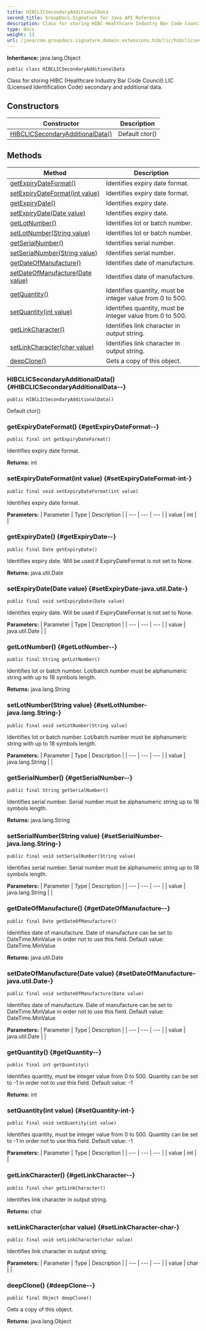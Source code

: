 ```yaml
---
title: HIBCLICSecondaryAdditionalData
second_title: GroupDocs.Signature for Java API Reference
description: Class for storing HIBC Healthcare Industry Bar Code Council LIC Licensed Identification Code secondary and additional data.
type: docs
weight: 13
url: /java/com.groupdocs.signature.domain.extensions.hibclic/hibclicsecondaryadditionaldata/
---
```

**Inheritance:**
java.lang.Object
```
public class HIBCLICSecondaryAdditionalData
```

Class for storing HIBC (Healthcare Industry Bar Code Council) LIC (Licensed Identification Code) secondary and additional data.
## Constructors

| Constructor | Description |
| --- | --- |
| [HIBCLICSecondaryAdditionalData()](#HIBCLICSecondaryAdditionalData--) | Default ctor() |
## Methods

| Method | Description |
| --- | --- |
| [getExpiryDateFormat()](#getExpiryDateFormat--) | Identifies expiry date format. |
| [setExpiryDateFormat(int value)](#setExpiryDateFormat-int-) | Identifies expiry date format. |
| [getExpiryDate()](#getExpiryDate--) | Identifies expiry date. |
| [setExpiryDate(Date value)](#setExpiryDate-java.util.Date-) | Identifies expiry date. |
| [getLotNumber()](#getLotNumber--) | Identifies lot or batch number. |
| [setLotNumber(String value)](#setLotNumber-java.lang.String-) | Identifies lot or batch number. |
| [getSerialNumber()](#getSerialNumber--) | Identifies serial number. |
| [setSerialNumber(String value)](#setSerialNumber-java.lang.String-) | Identifies serial number. |
| [getDateOfManufacture()](#getDateOfManufacture--) | Identifies date of manufacture. |
| [setDateOfManufacture(Date value)](#setDateOfManufacture-java.util.Date-) | Identifies date of manufacture. |
| [getQuantity()](#getQuantity--) | Identifies quantity, must be integer value from 0 to 500. |
| [setQuantity(int value)](#setQuantity-int-) | Identifies quantity, must be integer value from 0 to 500. |
| [getLinkCharacter()](#getLinkCharacter--) | Identifies link character in output string. |
| [setLinkCharacter(char value)](#setLinkCharacter-char-) | Identifies link character in output string. |
| [deepClone()](#deepClone--) | Gets a copy of this object. |
### HIBCLICSecondaryAdditionalData() {#HIBCLICSecondaryAdditionalData--}
```
public HIBCLICSecondaryAdditionalData()
```


Default ctor()

### getExpiryDateFormat() {#getExpiryDateFormat--}
```
public final int getExpiryDateFormat()
```


Identifies expiry date format.

**Returns:**
int
### setExpiryDateFormat(int value) {#setExpiryDateFormat-int-}
```
public final void setExpiryDateFormat(int value)
```


Identifies expiry date format.

**Parameters:**
| Parameter | Type | Description |
| --- | --- | --- |
| value | int |  |

### getExpiryDate() {#getExpiryDate--}
```
public final Date getExpiryDate()
```


Identifies expiry date. Will be used if ExpiryDateFormat is not set to None.

**Returns:**
java.util.Date
### setExpiryDate(Date value) {#setExpiryDate-java.util.Date-}
```
public final void setExpiryDate(Date value)
```


Identifies expiry date. Will be used if ExpiryDateFormat is not set to None.

**Parameters:**
| Parameter | Type | Description |
| --- | --- | --- |
| value | java.util.Date |  |

### getLotNumber() {#getLotNumber--}
```
public final String getLotNumber()
```


Identifies lot or batch number. Lot/batch number must be alphanumeric string with up to 18 symbols length.

**Returns:**
java.lang.String
### setLotNumber(String value) {#setLotNumber-java.lang.String-}
```
public final void setLotNumber(String value)
```


Identifies lot or batch number. Lot/batch number must be alphanumeric string with up to 18 symbols length.

**Parameters:**
| Parameter | Type | Description |
| --- | --- | --- |
| value | java.lang.String |  |

### getSerialNumber() {#getSerialNumber--}
```
public final String getSerialNumber()
```


Identifies serial number. Serial number must be alphanumeric string up to 18 symbols length.

**Returns:**
java.lang.String
### setSerialNumber(String value) {#setSerialNumber-java.lang.String-}
```
public final void setSerialNumber(String value)
```


Identifies serial number. Serial number must be alphanumeric string up to 18 symbols length.

**Parameters:**
| Parameter | Type | Description |
| --- | --- | --- |
| value | java.lang.String |  |

### getDateOfManufacture() {#getDateOfManufacture--}
```
public final Date getDateOfManufacture()
```


Identifies date of manufacture. Date of manufacture can be set to DateTime.MinValue in order not to use this field. Default value: DateTime.MinValue

**Returns:**
java.util.Date
### setDateOfManufacture(Date value) {#setDateOfManufacture-java.util.Date-}
```
public final void setDateOfManufacture(Date value)
```


Identifies date of manufacture. Date of manufacture can be set to DateTime.MinValue in order not to use this field. Default value: DateTime.MinValue

**Parameters:**
| Parameter | Type | Description |
| --- | --- | --- |
| value | java.util.Date |  |

### getQuantity() {#getQuantity--}
```
public final int getQuantity()
```


Identifies quantity, must be integer value from 0 to 500. Quantity can be set to -1 in order not to use this field. Default value: -1

**Returns:**
int
### setQuantity(int value) {#setQuantity-int-}
```
public final void setQuantity(int value)
```


Identifies quantity, must be integer value from 0 to 500. Quantity can be set to -1 in order not to use this field. Default value: -1

**Parameters:**
| Parameter | Type | Description |
| --- | --- | --- |
| value | int |  |

### getLinkCharacter() {#getLinkCharacter--}
```
public final char getLinkCharacter()
```


Identifies link character in output string.

**Returns:**
char
### setLinkCharacter(char value) {#setLinkCharacter-char-}
```
public final void setLinkCharacter(char value)
```


Identifies link character in output string.

**Parameters:**
| Parameter | Type | Description |
| --- | --- | --- |
| value | char |  |

### deepClone() {#deepClone--}
```
public final Object deepClone()
```


Gets a copy of this object.

**Returns:**
java.lang.Object
